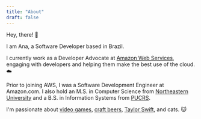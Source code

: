 ```yaml
---
title: "About"
draft: false
---
```


Hey, there! 👋

I am Ana, a Software Developer based in Brazil.

I currently work as a Developer Advocate at [Amazon Web Services](https://aws.amazon.com/), engaging with developers and helping them make the best use of the cloud. ☁️

Prior to joining AWS, I was a Software Development Engineer at Amazon.com. I also hold an M.S. in Computer Science from [Northeastern University](https://www.northeastern.edu/) and a B.S. in Information Systems from [PUCRS](https://www.pucrs.br/).

I'm passionate about [video games](https://psnprofiles.com/cunhaana), [craft beers](https://untappd.com/user/anacunha), [Taylor Swift](https://last.fm/user/anamcunha), and cats. 🐱
